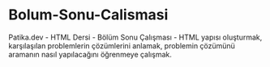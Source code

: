 # Bolum-Sonu-Calismasi
Patika.dev - HTML Dersi - Bölüm Sonu Çalışması - HTML yapısı oluşturmak, karşılaşılan problemlerin çözümlerini anlamak, problemin çözümünü aramanın nasıl yapılacağını öğrenmeye çalışmak.
